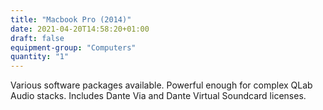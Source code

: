 ```yaml
---
title: "Macbook Pro (2014)"
date: 2021-04-20T14:58:20+01:00
draft: false
equipment-group: "Computers"
quantity: "1"
---
```


Various software packages available. Powerful enough for complex QLab Audio stacks. Includes Dante Via and Dante Virtual Soundcard licenses.